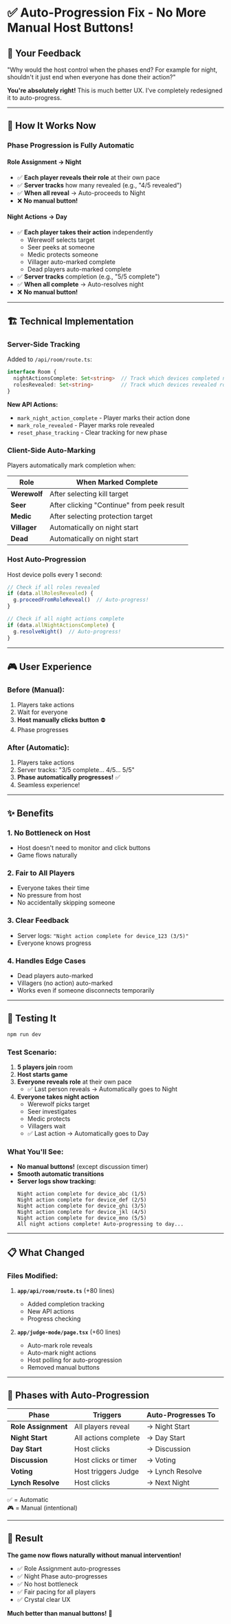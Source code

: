 # ✅ Auto-Progression Fix - No More Manual Host Buttons!

## 🎯 Your Feedback
"Why would the host control when the phases end? For example for night, shouldn't it just end when everyone has done their action?"

**You're absolutely right!** This is much better UX. I've completely redesigned it to auto-progress.

---

## 🔧 How It Works Now

### **Phase Progression is Fully Automatic**

#### **Role Assignment → Night**
- ✅ **Each player reveals their role** at their own pace
- ✅ **Server tracks** how many revealed (e.g., "4/5 revealed")
- ✅ **When all reveal** → Auto-proceeds to Night
- ❌ **No manual button!**

#### **Night Actions → Day**
- ✅ **Each player takes their action** independently
  - Werewolf selects target
  - Seer peeks at someone
  - Medic protects someone
  - Villager auto-marked complete
  - Dead players auto-marked complete
- ✅ **Server tracks** completion (e.g., "5/5 complete")
- ✅ **When all complete** → Auto-resolves night
- ❌ **No manual button!**

---

## 🏗️ Technical Implementation

### **Server-Side Tracking**
Added to `/api/room/route.ts`:

```typescript
interface Room {
  nightActionsComplete: Set<string>  // Track which devices completed night
  rolesRevealed: Set<string>         // Track which devices revealed roles
}
```

**New API Actions:**
- `mark_night_action_complete` - Player marks their action done
- `mark_role_revealed` - Player marks role revealed
- `reset_phase_tracking` - Clear tracking for new phase

### **Client-Side Auto-Marking**
Players automatically mark completion when:

| Role | When Marked Complete |
|------|---------------------|
| **Werewolf** | After selecting kill target |
| **Seer** | After clicking "Continue" from peek result |
| **Medic** | After selecting protection target |
| **Villager** | Automatically on night start |
| **Dead** | Automatically on night start |

### **Host Auto-Progression**
Host device polls every 1 second:

```typescript
// Check if all roles revealed
if (data.allRolesRevealed) {
  g.proceedFromRoleReveal()  // Auto-progress!
}

// Check if all night actions complete
if (data.allNightActionsComplete) {
  g.resolveNight()  // Auto-progress!
}
```

---

## 🎮 User Experience

### **Before (Manual):**
1. Players take actions
2. Wait for everyone
3. **Host manually clicks button** ⛔
4. Phase progresses

### **After (Automatic):**
1. Players take actions
2. Server tracks: "3/5 complete... 4/5... 5/5"
3. **Phase automatically progresses!** ✅
4. Seamless experience!

---

## ✨ Benefits

### **1. No Bottleneck on Host**
- Host doesn't need to monitor and click buttons
- Game flows naturally

### **2. Fair to All Players**
- Everyone takes their time
- No pressure from host
- No accidentally skipping someone

### **3. Clear Feedback**
- Server logs: `"Night action complete for device_123 (3/5)"`
- Everyone knows progress

### **4. Handles Edge Cases**
- Dead players auto-marked
- Villagers (no action) auto-marked
- Works even if someone disconnects temporarily

---

## 🧪 Testing It

```bash
npm run dev
```

### **Test Scenario:**
1. **5 players join** room
2. **Host starts game**
3. **Everyone reveals role** at their own pace
   - ✅ Last person reveals → Automatically goes to Night
4. **Everyone takes night action**
   - Werewolf picks target
   - Seer investigates
   - Medic protects
   - Villagers wait
   - ✅ Last action → Automatically goes to Day

### **What You'll See:**
- **No manual buttons!** (except discussion timer)
- **Smooth automatic transitions**
- **Server logs show tracking:**
  ```
  Night action complete for device_abc (1/5)
  Night action complete for device_def (2/5)
  Night action complete for device_ghi (3/5)
  Night action complete for device_jkl (4/5)
  Night action complete for device_mno (5/5)
  All night actions complete! Auto-progressing to day...
  ```

---

## 📋 What Changed

### **Files Modified:**

1. **`app/api/room/route.ts`** (+80 lines)
   - Added completion tracking
   - New API actions
   - Progress checking

2. **`app/judge-mode/page.tsx`** (+60 lines)
   - Auto-mark role reveals
   - Auto-mark night actions
   - Host polling for auto-progression
   - Removed manual buttons

---

## 🎯 Phases with Auto-Progression

| Phase | Triggers | Auto-Progresses To |
|-------|----------|-------------------|
| **Role Assignment** | All players reveal | → Night Start |
| **Night Start** | All actions complete | → Day Start |
| **Day Start** | Host clicks | → Discussion |
| **Discussion** | Host clicks or timer | → Voting |
| **Voting** | Host triggers Judge | → Lynch Resolve |
| **Lynch Resolve** | Host clicks | → Next Night |

✅ = Automatic  
🎮 = Manual (intentional)

---

## 🚀 Result

**The game now flows naturally without manual intervention!**

- ✅ Role Assignment auto-progresses
- ✅ Night Phase auto-progresses
- ✅ No host bottleneck
- ✅ Fair pacing for all players
- ✅ Crystal clear UX

**Much better than manual buttons!** 🎉
